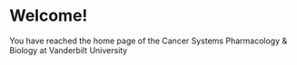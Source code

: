 # Welcome!
You have reached the home page of the Cancer Systems Pharmacology & Biology at Vanderbilt University
